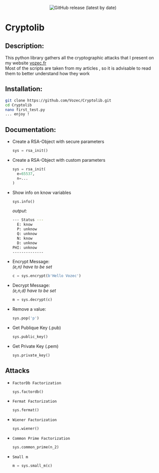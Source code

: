 <p align="center">
  <img alt="GitHub release (latest by date)" src="https://img.shields.io/badge/Version-1.0-blue.svg">
</p>

#  Cryptolib

## Description:
This python library gathers all the cryptographic attacks that I present on my website [vozec.fr](https://vozec.fr/crypto-rsa/)  
Most of the scripts are taken from my articles , so it is advisable to read them to better understand how they work

## Installation:
```bash
git clone https://github.com/Vozec/Cryptolib.git  
cd Cryptolib  
nano first_test.py  
... enjoy !  
```
## Documentation:

- Create a RSA-Object with secure parameters
  ```python
  sys = rsa_init()
  ```
- Create a RSA-Object with custom parameters
  ```python
  sys = rsa_init(
    e=65537,
    n=...
  )
  ```
- Show info on know variables 
  ```python
  sys.info()
  ```
  *output*:
  ```bash
  --- Status ---
    E: know
    P: unknow
    Q: unknow
    N: know
    D: unknow
  PHI: unknow
  --------------
  ```

- Encrypt Message:  
  *(e,n) have to be set*
  ```python
  c = sys.encrypt(b'Hello Vozec')
  ```

- Decrypt Message:  
  *(e,n,d) have to be set*
  ```python
  m = sys.decrypt(c)
  ```

- Remove a value:
  ```python
  sys.pop('p')
  ```

- Get Publique Key (.pub)
  ```python
  sys.public_key()
  ```

- Get Private Key (.pem)
  ```python
  sys.private_key()
  ```

## Attacks


- ``FactorDb Factorization``
  ```python
  sys.factordb()
  ```

- ``Fermat Factorization``
  ```python
  sys.fermat()
  ```

- ``Wiener Factorization``
  ```python
  sys.wiener()
  ```

- ``Common Prime Factorization``
  ```python
  sys.common_prime(n_2)
  ```

- ``Small m``
  ```python
  m = sys.small_m(c)
  ```
